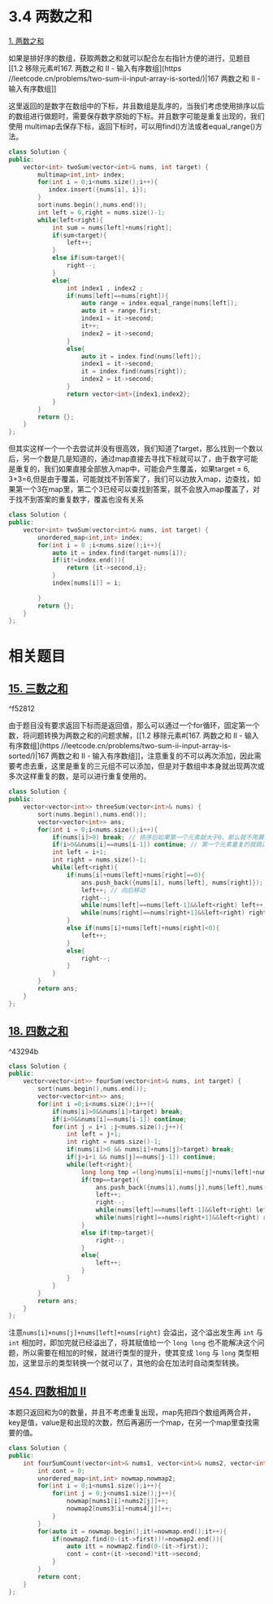 # 3.4 两数之和

[1. 两数之和](https://leetcode.cn/problems/two-sum/)

如果是排好序的数组，获取两数之和就可以配合左右指针方便的进行，见题目[[1.2 移除元素#[167. 两数之和 II - 输入有序数组](https //leetcode.cn/problems/two-sum-ii-input-array-is-sorted/)|167 两数之和 II - 输入有序数组]]

这里返回的是数字在数组中的下标，并且数组是乱序的，当我们考虑使用排序以后的数组进行做题时，需要保存数字原始的下标。并且数字可能是重复出现的，我们使用 multimap去保存下标，返回下标时，可以用find()方法或者equal_range()方法。

```cpp
class Solution {
public:
    vector<int> twoSum(vector<int>& nums, int target) {
        multimap<int,int> index;
        for(int i = 0;i<nums.size();i++){
           index.insert({nums[i], i});
        }
        sort(nums.begin(),nums.end());
        int left = 0,right = nums.size()-1;
        while(left<right){
            int sum = nums[left]+nums[right];
            if(sum<target){
                left++;
            }
            else if(sum>target){
                right--;
            }
            else{
                int index1 , index2 ;
                if(nums[left]==nums[right]){
                    auto range = index.equal_range(nums[left]);
                    auto it = range.first;
                    index1 = it->second;
                    it++;
                    index2 = it->second;
                }  
                else{
                    auto it = index.find(nums[left]);
                    index1 = it->second;
                    it = index.find(nums[right]);
                    index2 = it->second;
                }
                return vector<int>{index1,index2};
            }
        }
        return {};
    }
};
```

但其实这样一个一个去尝试并没有很高效，我们知道了target，那么找到一个数以后，另一个数是几是知道的，通过map直接去寻找下标就可以了，由于数字可能是重复的，我们如果直接全部放入map中，可能会产生覆盖，如果target = 6, 3+3=6,但是由于覆盖，可能就找不到答案了，我们可以边放入map，边查找，如果第一个3在map里，第二个3已经可以查找到答案，就不会放入map覆盖了，对于找不到答案的重复数字，覆盖也没有关系

```cpp
class Solution {
public:
    vector<int> twoSum(vector<int>& nums, int target) {
        unordered_map<int,int> index;
        for(int i = 0 ;i<nums.size();i++){
            auto it = index.find(target-nums[i]);
            if(it!=index.end()){
                return {it->second,i};
            }
            index[nums[i]] = i;
  
        }
        return {};
    }
};
```

# 相关题目

## [15. 三数之和](https://leetcode.cn/problems/3sum/)

^f52812

由于题目没有要求返回下标而是返回值，那么可以通过一个for循环，固定第一个数，将问题转换为两数之和的问题求解，[[1.2 移除元素#[167. 两数之和 II - 输入有序数组](https //leetcode.cn/problems/two-sum-ii-input-array-is-sorted/)|167 两数之和 II - 输入有序数组]]，注意重复的不可以再次添加，因此需要考虑去重，这里是重复的三元组不可以添加，但是对于数组中本身就出现两次或多次这样重复的数，是可以进行重复使用的。

```cpp
class Solution {
public:
    vector<vector<int>> threeSum(vector<int>& nums) {
        sort(nums.begin(),nums.end());
        vector<vector<int>> ans;
        for(int i = 0;i<nums.size();i++){
            if(nums[i]>0) break; // 排序后如果第一个元素就大于0，那么就不用算了
            if(i>0&&nums[i]==nums[i-1]) continue; // 第一个元素重复的就跳过，记得跳过后，我们的i应该在重复元素的第一个，而不是最后一个，比如[-1,-1,-1,-1] 这样重复的-1出现了4次，我们应该跳过的是后3个，而不是跳过前3个，因为存在 (-1)+(-1)+2=0的情况，需要使用重复的-1。
            int left = i+1;
            int right = nums.size()-1;
            while(left<right){
                if(nums[i]+nums[left]+nums[right]==0){
                    ans.push_back({nums[i], nums[left], nums[right]});
                    left++; // 向后移动
                    right--;
                    while(nums[left]==nums[left-1]&&left<right) left++; // 去掉重复的
                    while(nums[right]==nums[right+1]&&left<right) right--;
                }
                else if(nums[i]+nums[left]+nums[right]<0){
                    left++;
                }
                else{
                    right--;
                }
            } 
        }
        return ans;
    }
};
```

## [18. 四数之和](https://leetcode.cn/problems/4sum/)

^43294b

```cpp
class Solution {
public:
    vector<vector<int>> fourSum(vector<int>& nums, int target) {
        sort(nums.begin(),nums.end());
        vector<vector<int>> ans;
        for(int i =0;i<nums.size();i++){
            if(nums[i]>0&&nums[i]>target) break;
            if(i>0&&nums[i]==nums[i-1]) continue;
            for(int j = i+1 ;j<nums.size();j++){
                int left = j+1;
                int right = nums.size()-1;
                if(nums[i]>0 && nums[i]+nums[j]>target) break;
                if(j>i+1 && nums[j]==nums[j-1]) continue;
                while(left<right){
                    long long tmp =(long)nums[i]+nums[j]+nums[left]+nums[right];
                    if(tmp==target){
                        ans.push_back({nums[i],nums[j],nums[left],nums[right]});
                        left++;
                        right--;
                        while(nums[left]==nums[left-1]&&left<right) left++;
                        while(nums[right]==nums[right+1]&&left<right) right--;
                    }
                    else if(tmp>target){
                        right--;
                    }
                    else{
                        left++;
                    }      
                }
            }
        }
        return ans;
    }
};
```

注意`nums[i]+nums[j]+nums[left]+nums[right]` 会溢出，这个溢出发生再 `int` 与 `int` 相加时，即加完就已经溢出了，将其赋值给一个 `long long` 也不能解决这个问题，所以需要在相加的时候，就进行类型的提升，使其变成 `long` 与 `long` 类型相加，这里显示的类型转换一个就可以了，其他的会在加法时自动类型转换。


## [454. 四数相加 II](https://leetcode.cn/problems/4sum-ii/)

本题只返回和为0的数量，并且不考虑重复出现，map先把四个数组两两合并，key是值，value是和出现的次数，然后再遍历一个map，在另一个map里查找需要的值。

```cpp
class Solution {
public:
    int fourSumCount(vector<int>& nums1, vector<int>& nums2, vector<int>& nums3, vector<int>& nums4) {
        int cont = 0;
        unordered_map<int,int> nowmap,nowmap2;
        for(int i = 0;i<nums1.size();i++){
            for(int j = 0;j<nums1.size();j++){
                nowmap[nums1[i]+nums2[j]]++;
                nowmap2[nums3[i]+nums4[j]]++;
            }
        }
        for(auto it = nowmap.begin();it!=nowmap.end();it++){
            if(nowmap2.find(0-(it->first))!=nowmap2.end()){
                auto itt = nowmap2.find(0-(it->first));
                cont = cont+(it->second)*itt->second;
            }
        }
        return cont;
    }
};
```
